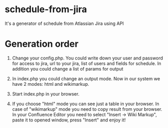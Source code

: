schedule-from-jira
==================

It's a generator of schedule from Atlassian Jira using API


Generation order
==================

1. Change your config.php. You could write down your user and password for access to jira, url to your jira, list of users and fields for schedule. In addition you could change a list of params for output

2. In index.php you could change an output mode. Now in our system we have 2 modes: html and wikimarkup. 

3. Start index.php in your browser.

4. If you choose "html" mode you can see just a table in your browser. In case of "wikimarkup" mode you need to copy result from your browser. In your Confluence Editor you need to select "Insert -> Wiki Markup", paste it to opened window, press "Insert" and enjoy it!
